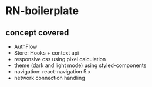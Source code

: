 # RN-boilerplate

## concept covered

- AuthFlow 
- Store: Hooks + context api
- responsive css using pixel calculation
- theme (dark and light mode)  using styled-components 
- navigation: react-navigation 5.x
- network connection handling

